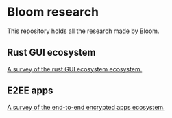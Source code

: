 # Bloom research

This repository holds all the research made by Bloom.


## Rust GUI ecosystem

[A survey of the rust GUI ecosystem ecosystem.](./rust_gui_ecosystem)

## E2EE apps

[A survey of the end-to-end encrypted apps ecosystem.](./e2ee_apps)
